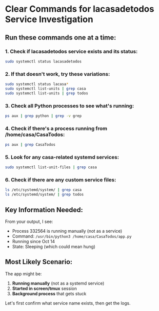 # Clear Commands for lacasadetodos Service Investigation

## Run these commands one at a time:

### 1. Check if lacasadetodos service exists and its status:
```bash
sudo systemctl status lacasadetodos
```

### 2. If that doesn't work, try these variations:
```bash
sudo systemctl status lacasa*
sudo systemctl list-units | grep casa
sudo systemctl list-units | grep todos
```

### 3. Check all Python processes to see what's running:
```bash
ps aux | grep python | grep -v grep
```

### 4. Check if there's a process running from /home/casa/CasaTodos:
```bash
ps aux | grep CasaTodos
```

### 5. Look for any casa-related systemd services:
```bash
sudo systemctl list-unit-files | grep casa
```

### 6. Check if there are any custom service files:
```bash
ls /etc/systemd/system/ | grep casa
ls /etc/systemd/system/ | grep todos
```

## Key Information Needed:

From your output, I see:
- Process 332564 is running manually (not as a service)
- Command: `/usr/bin/python3 /home/casa/CasaTodos/app.py`
- Running since Oct 14
- State: Sleeping (which could mean hung)

## Most Likely Scenario:

The app might be:
1. **Running manually** (not as a systemd service)
2. **Started in screen/tmux** session
3. **Background process** that gets stuck

Let's first confirm what service name exists, then get the logs.